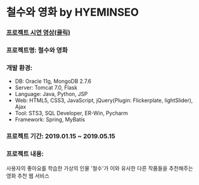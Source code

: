 # 철수와 영화 by HYEMINSEO

### [프로젝트 시연 영상(클릭)](https://youtu.be/-EnaNUyEIOs)

### 프로젝트명: 철수와 영화

### 개발 환경:
- DB: Oracle 11g, MongoDB 2.7.6
- Server: Tomcat 7.0, Flask
- Language: Java, Python, JSP
- Web: HTML5, CSS3, JavaScript, jQuery(Plugin: Flickerplate, lightSlider), Ajax
- Tool: STS3, SQL Developer, ER-Win, Pycharm
- Framework: Spring, MyBatis

### 프로젝트 기간: 2019.01.15 ~ 2019.05.15

### 프로젝트 내용:
사용자의 좋아요를 학습한 가상의 인물 '철수'가 이와 유사한 다른 작품들을 추천해주는 영화 추천 웹 서비스
